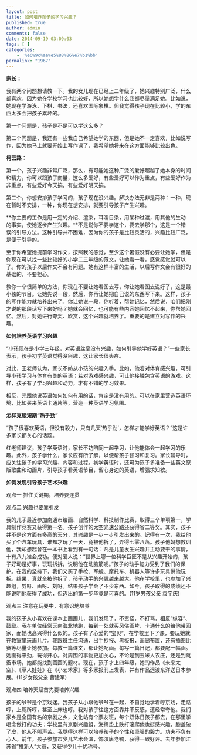 ```yaml
---
layout: post
title: 如何培养孩子的学习兴趣？
published: true
author: admin
comments: false
date: 2014-09-19 03:09:03
tags: [ ]
categories:
    - '%e6%9c%aa%e5%88%86%e7%b1%bb'
permalink: "1967"
---
```

**家长：**

我有两个问题想请教一下。我的女儿现在已经上二年级了，她兴趣特别广泛，什么都喜欢。因为她在学校学习也比较好，所以她想学什么我都尽量满足她。比如说，她现在学游泳、下棋、书法，还喜欢国际象棋。但我觉得孩子现在比较小，学的东西太多会把孩子累坏的。

第一个问题是，孩子是不是可以学这么多？

第二个问题是，我还有一些我自己希望她学的东西，但是她不一定喜欢，比如说写作，因为她马上就要开始上写作课了，我希望她将来在这方面能够比较出色。

**柯云路：**

第一个，孩子兴趣非常广泛，那么，有可能她这种广泛的爱好超越了她本身的时间和精力，你可以跟孩子商量，这么多爱好，有些爱好可以作为重点，有些爱好作为非重点，有些爱好今天搞，有些爱好明天搞。

第二个，你想安排孩子学习的，孩子现在没兴趣。解决办法无非是两种：一种，现在暂时不安排，一种，你现在想安排，就要引导孩子产生兴趣。

**你主要的工作是用一定的介绍、渲染，耳濡目染，用某种过渡，用其他的生动的事实，使她逐步产生兴趣。**不是说你不要学这个，要去学那个，这是一个错误的引导方法。这种引导并不困难，因为你的孩子是比较灵活的，兴趣比较广泛，是便于引导的。

至于你希望她提前学习作文，按照我的感觉，至少这个暑假没有必要让她学，但是你现在可以找一些比较好的小学二三年级的范文，让她看一看，感觉感觉就可以了。你的孩子以后作文不会有问题。她有这样丰富的生活，以后写作文会有很好的基础的，不要担心。

教你一个很简单的方法，你现在不要让她看图去写，你让她看图去说好了，这是最小孩的节目。让她先说一段，然后，你再让她把自己说的东西写下来。这样，孩子的写作能力就培养出来了。你让她说一段，你听着，帮她记忆，然后说，咱们把刚才说的那段话写下来好吗？她就会回忆，也可能有些内容她回忆不起来，你帮她回忆。然后，对她进行夸奖、欣赏，这个兴趣就培养了。重要的是建立对写作的兴趣。

**如何培养英语学习兴趣**

“小孩现在是小学三年级，对英语丝毫没有兴趣，如何引导他学好英语？”一些家长表示，孩子初学英语觉得没兴趣，这让家长很头疼。

对此，王老师认为，家长不妨从小孩的兴趣入手。比如，他若对体育感兴趣，可引导小孩学习与体育有关的英语；若对游戏感兴趣，可让他接触包含英语的游戏。这样，孩子有了学习兴趣和动力，才有不错的学习效果。

相反，光跟他说英语如何如何有用的话，肯定是没有用的。可以在家里营造英语环境，比如买来英语卡通片等，营造一种英语学习氛围。

**怎样克服短期“热乎劲”**

“孩子很喜欢英语，但没有毅力，只有几天‘热乎劲’，怎样才能学好英语？”这是许多家长都关心的话题。

红老师建议，孩子学英语时，家长不妨陪同一起学习，让他能体会一起学习的乐趣。此外，孩子学什么，家长应有所了解，以便帮孩子预习和复习。家长辅导时，应关注孩子的学习兴趣、内容和过程。初学英语时，还可为孩子多准备一些英文原版歌曲和动画片，引导孩子看英语节目，留心身边的英语，增强求知欲。

**如何发现引导孩子艺术兴趣**

观点一 抓住关键期，培养要连贯

观点二 兴趣也要靠引发

我的儿子最近参加南通市绘画、自然科学、科技制作比赛，取得三个单项第一，学具制作竞赛又获得第一名。孩子创作的太空光速公路还获得省二等奖。其实，孩子并不是这方面有多高的天分，其兴趣是一步一步引发出来的。记得有一次，我给他买了个汽车玩具，谁知才玩了一天，竟被他拆了，弄得七零八落。孩子他妈想教训他，我却想起曾在一本书上看到有一句话：凡是儿童发生兴趣并主动要干的事情，十有八九准会成功。便对爱人说：&#8221;世界上哪一位科学巨匠不是从兴趣开始的，孩子好动是好事，玩玩拆拆，说明他在动脑筋呢。&#8221;孩子的动手能力受到了我们的保护。在我的坚持下，我们又买了手枪、军舰、摩托车、机器人等许多玩具供他玩拆。结果，真就全被他拆了，孩子动手的兴趣越来越大。他在学校里，也参加了兴趣组，剪呀、画呀、刻呀。结果孩子学会了不少东西。如今，孩子取得的成绩还不能说明他获得了成功，但迈出的第一步毕竟是可喜的。(11岁男孩父亲 袁宇庆)

观点三 注意在玩耍中，有意识地培养

我的孩子从小喜欢在课本上画画儿，我们发现了，不责怪，不打骂，相反&#8221;纵容&#8221;、鼓励。我在单位经常天南海北地跑，每到一处就买风俗画片、卡通什么的给他带回家，而她也高兴得什么似的。孩子有了心爱的&#8221;宝贝&#8221;，在学校里下了课，要玩她就在教室里玩画儿片。我跟班主任沟通，出手抄报、黑板报，画廊布置，还有插图比赛等尽量让她参加。每教一篇课文，都让她配画。每写一篇日记，都要配一幅画。她画得来劲，玩得开心。对周围的事物更加关心，不论是到玉米人农庄，还是到跳蚤市场，她都能找到画画的题材。现在，孩子才上四年级，她的作品《未来太空》、《草人娃娃》在《小艺术家》等多家报刊上发表，并有作品远渡东洋送日本参展。(11岁女孩父亲 曹建军)

观点四 培养天赋首先要培养兴趣

孩子的爷爷是个京戏迷。我孩子从小跟他爷爷在一起，不自觉地学着哼京戏，走路哼，上厕所哼，甚至上床也哼。我对孩子往这方面靠并不反感，还经常夸他。我们家乡是全国有名的京剧之乡，文化站有个票友班，每个双休日孩子都去，在那里学唱念做打的功夫；学校里有京剧兴趣组，海绵垫上跌打滚爬他也挺感兴趣，膝盖破了皮，他从不叫声苦。我觉得这样可以培养孩子的个性和坚强的毅力。功夫不负有心人。前年，孩子参加市少儿艺术会演，饰演唐老鸭，获得一致好评。去年参加江苏省&#8221;推新人&#8221;大赛，又获得少儿十优称号。